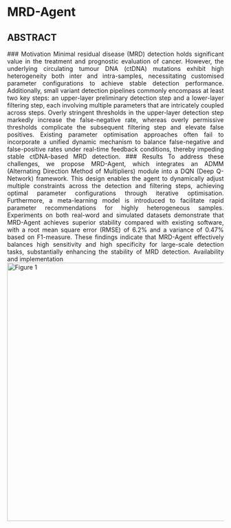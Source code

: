 # MRD-Agent
## ABSTRACT
<div style="text-align: justify;">
### Motivation
Minimal residual disease (MRD) detection holds significant value in the treatment and prognostic evaluation of cancer. However, the underlying circulating tumour DNA (ctDNA) mutations exhibit high heterogeneity both inter and intra-samples, necessitating customised parameter configurations to achieve stable detection performance. Additionally, small variant detection pipelines commonly encompass at least two key steps: an upper-layer preliminary detection step and a lower-layer filtering step, each involving multiple parameters that are intricately coupled across steps. Overly stringent thresholds in the upper-layer detection step markedly increase the false-negative rate, whereas overly permissive thresholds complicate the subsequent filtering step and elevate false positives. Existing parameter optimisation approaches often fail to incorporate a unified dynamic mechanism to balance false-negative and false-positive rates under real-time feedback conditions, thereby impeding stable ctDNA-based MRD detection.
### Results
To address these challenges, we propose MRD-Agent, which integrates an ADMM (Alternating Direction Method of Multipliers) module into a DQN (Deep Q-Network) framework. This design enables the agent to dynamically adjust multiple constraints across the detection and filtering steps, achieving optimal parameter configurations through iterative optimisation. Furthermore, a meta-learning model is introduced to facilitate rapid parameter recommendations for highly heterogeneous samples. Experiments on both real-word and simulated datasets demonstrate that MRD-Agent achieves superior stability compared with existing software, with a root mean square error (RMSE) of 6.2% and a variance of 0.47% based on F1-measure. These findings indicate that MRD-Agent effectively balances high sensitivity and high specificity for large-scale detection tasks, substantially enhancing the stability of MRD detection.
Availability and implementation
</div>

<img src="https:https://github.com/aAT0047/MRD-Agent/blob/main/pict/figure1.png" alt="Figure 1" width="600">
